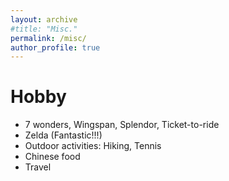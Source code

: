 ```yaml
---
layout: archive
#title: "Misc."
permalink: /misc/
author_profile: true
---
```


Hobby
======
* 7 wonders, Wingspan, Splendor, Ticket-to-ride
* Zelda (Fantastic!!!)
* Outdoor activities: Hiking, Tennis
* Chinese food
* Travel
